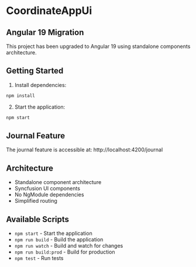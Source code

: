 # CoordinateAppUi

## Angular 19 Migration

This project has been upgraded to Angular 19 using standalone components architecture.

## Getting Started

1. Install dependencies:
```bash
npm install
```

2. Start the application:
```bash
npm start
```

## Journal Feature

The journal feature is accessible at: http://localhost:4200/journal

## Architecture

- Standalone component architecture
- Syncfusion UI components
- No NgModule dependencies
- Simplified routing

## Available Scripts

- `npm start` - Start the application
- `npm run build` - Build the application
- `npm run watch` - Build and watch for changes
- `npm run build:prod` - Build for production
- `npm test` - Run tests